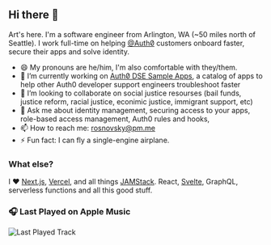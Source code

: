 ## Hi there 👋

Art's here. I'm a software engineer from Arlington, WA (~50 miles north of Seattle). I work full-time on helping [@Auth0̸](https://github.com/auth0) customers onboard faster, secure their apps and solve identity.


- 😄 My pronouns are he/him, I'm also comfortable with they/them.
- 🔭 I’m currently working on [Auth0̸ DSE Sample Apps](https://github.com/DSE-Side-Projects/auth0-example-apps), a catalog of apps to help other Auth0 developer support engineers troubleshoot faster
- 👯 I’m looking to collaborate on social justice resourses (bail funds, justice reform, racial justice, econimic justice, immigrant support, etc) 
- 💬 Ask me about identity management, securing access to your apps, role-based access management, Auth0 rules and hooks, 
- 📫 How to reach me: rosnovsky@pm.me
- ⚡ Fun fact: I can fly a single-engine airplane.

### What else?

I ❤️ [Next.js](https://nextjs.org), [Vercel](https://vercel.com), and all things [JAMStack](https://jamstack.org/). React, [Svelte](https://svelte.dev), GraphQL, serverless functions and all this good stuff. 

### 🎧 Last Played on Apple Music
<img src="https://current-music.vercel.app/last-played" alt="Last Played Track">


